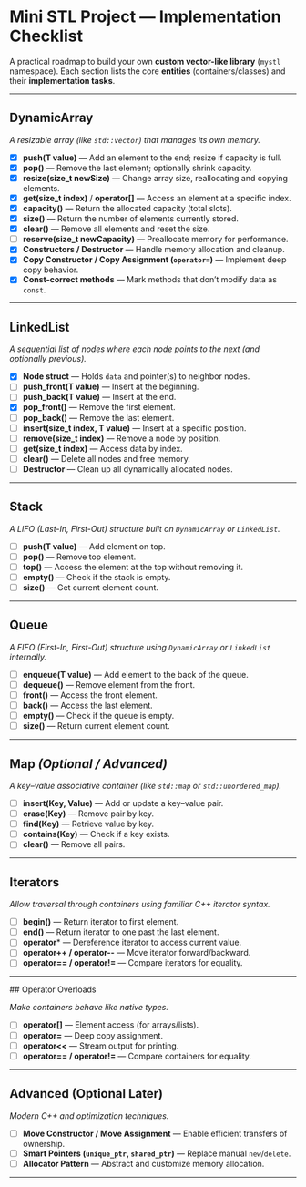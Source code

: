 
# Mini STL Project — Implementation Checklist

A practical roadmap to build your own **custom vector-like library** (`mystl` namespace).
Each section lists the core **entities** (containers/classes) and their **implementation tasks**.

---

## DynamicArray

*A resizable array (like `std::vector`) that manages its own memory.*

* [x] **push(T value)** — Add an element to the end; resize if capacity is full.
* [x] **pop()** — Remove the last element; optionally shrink capacity.
* [x] **resize(size_t newSize)** — Change array size, reallocating and copying elements.
* [x] **get(size_t index)** / **operator[]** — Access an element at a specific index.
* [x] **capacity()** — Return the allocated capacity (total slots).
* [x] **size()** — Return the number of elements currently stored.
* [x] **clear()** — Remove all elements and reset the size.
* [ ] **reserve(size_t newCapacity)** — Preallocate memory for performance.
* [x] **Constructors / Destructor** — Handle memory allocation and cleanup.
* [x] **Copy Constructor / Copy Assignment (`operator=`)** — Implement deep copy behavior.
* [x] **Const-correct methods** — Mark methods that don’t modify data as `const`.

---

## LinkedList

*A sequential list of nodes where each node points to the next (and optionally previous).*

* [x] **Node struct** — Holds `data` and pointer(s) to neighbor nodes.
* [ ] **push_front(T value)** — Insert at the beginning.
* [ ] **push_back(T value)** — Insert at the end.
* [x] **pop_front()** — Remove the first element.
* [ ] **pop_back()** — Remove the last element.
* [ ] **insert(size_t index, T value)** — Insert at a specific position.
* [ ] **remove(size_t index)** — Remove a node by position.
* [ ] **get(size_t index)** — Access data by index.
* [ ] **clear()** — Delete all nodes and free memory.
* [ ] **Destructor** — Clean up all dynamically allocated nodes.

---

## Stack

*A LIFO (Last-In, First-Out) structure built on `DynamicArray` or `LinkedList`.*

* [ ] **push(T value)** — Add element on top.
* [ ] **pop()** — Remove top element.
* [ ] **top()** — Access the element at the top without removing it.
* [ ] **empty()** — Check if the stack is empty.
* [ ] **size()** — Get current element count.

---

## Queue

*A FIFO (First-In, First-Out) structure using `DynamicArray` or `LinkedList` internally.*

* [ ] **enqueue(T value)** — Add element to the back of the queue.
* [ ] **dequeue()** — Remove element from the front.
* [ ] **front()** — Access the front element.
* [ ] **back()** — Access the last element.
* [ ] **empty()** — Check if the queue is empty.
* [ ] **size()** — Return current element count.

---

## Map *(Optional / Advanced)*

*A key–value associative container (like `std::map` or `std::unordered_map`).*

* [ ] **insert(Key, Value)** — Add or update a key–value pair.
* [ ] **erase(Key)** — Remove pair by key.
* [ ] **find(Key)** — Retrieve value by key.
* [ ] **contains(Key)** — Check if a key exists.
* [ ] **clear()** — Remove all pairs.

---

## Iterators

*Allow traversal through containers using familiar C++ iterator syntax.*

* [ ] **begin()** — Return iterator to first element.
* [ ] **end()** — Return iterator to one past the last element.
* [ ] **operator*** — Dereference iterator to access current value.
* [ ] **operator++ / operator--** — Move iterator forward/backward.
* [ ] **operator== / operator!=** — Compare iterators for equality.

---

##️ Operator Overloads

*Make containers behave like native types.*

* [ ] **operator[]** — Element access (for arrays/lists).
* [ ] **operator=** — Deep copy assignment.
* [ ] **operator<<** — Stream output for printing.
* [ ] **operator== / operator!=** — Compare containers for equality.

---

## Advanced (Optional Later)

*Modern C++ and optimization techniques.*

* [ ] **Move Constructor / Move Assignment** — Enable efficient transfers of ownership.
* [ ] **Smart Pointers (`unique_ptr`, `shared_ptr`)** — Replace manual `new`/`delete`.
* [ ] **Allocator Pattern** — Abstract and customize memory allocation.

---

